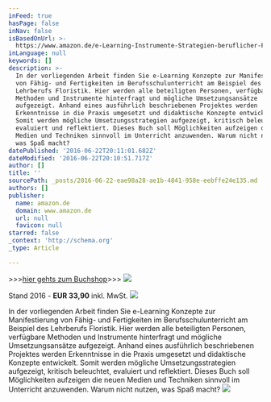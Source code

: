 ```yaml
---
inFeed: true
hasPage: false
inNav: false
isBasedOnUrl: >-
  https://www.amazon.de/e-Learning-Instrumente-Strategien-beruflicher-Fertigkeiten/dp/3639459423/ref=sr_1_1/280-8326652-2644961?s=books&ie=UTF8&qid=1466625323&sr=1-1
inLanguage: null
keywords: []
description: >-
  In der vorliegenden Arbeit finden Sie e-Learning Konzepte zur Manifestierung
  von Fähig- und Fertigkeiten im Berufsschulunterricht am Beispiel des
  Lehrberufs Floristik. Hier werden alle beteiligten Personen, verfügbare
  Methoden und Instrumente hinterfragt und mögliche Umsetzungsansätze
  aufgezeigt. Anhand eines ausführlich beschriebenen Projektes werden
  Erkenntnisse in die Praxis umgesetzt und didaktische Konzepte entwickelt.
  Somit werden mögliche Umsetzungsstrategien aufgezeigt, kritisch beleuchtet,
  evaluiert und reflektiert. Dieses Buch soll Möglichkeiten aufzeigen die neuen
  Medien und Techniken sinnvoll im Unterricht anzuwenden. Warum nicht nutzen,
  was Spaß macht?
datePublished: '2016-06-22T20:11:01.682Z'
dateModified: '2016-06-22T20:10:51.717Z'
author: []
title: ''
sourcePath: _posts/2016-06-22-eae98a28-ae1b-4841-958e-eebffe24e135.md
authors: []
publisher:
  name: amazon.de
  domain: www.amazon.de
  url: null
  favicon: null
starred: false
_context: 'http://schema.org'
_type: Article

---
```

\>\>\>[hier gehts zum Buchshop][0]\>\>\>
![](https://the-grid-user-content.s3-us-west-2.amazonaws.com/58946cd5-4bd4-4ada-b0ae-d0439d335313.png)

Stand 2016 - **EUR 33,90** inkl. MwSt.
![](https://images-na.ssl-images-amazon.com/images/I/41K-CBoiDjL._SX339_BO1,204,203,200_.jpg)

In der vorliegenden Arbeit finden Sie e-Learning Konzepte zur Manifestierung von Fähig- und Fertigkeiten im Berufsschulunterricht am Beispiel des Lehrberufs Floristik. Hier werden alle beteiligten Personen, verfügbare Methoden und Instrumente hinterfragt und mögliche Umsetzungsansätze aufgezeigt. Anhand eines ausführlich beschriebenen Projektes werden Erkenntnisse in die Praxis umgesetzt und didaktische Konzepte entwickelt. Somit werden mögliche Umsetzungsstrategien aufgezeigt, kritisch beleuchtet, evaluiert und reflektiert. Dieses Buch soll Möglichkeiten aufzeigen die neuen Medien und Techniken sinnvoll im Unterricht anzuwenden. Warum nicht nutzen, was Spaß macht?
![](https://the-grid-user-content.s3-us-west-2.amazonaws.com/418b7b25-9151-411d-821a-5a594754bcfa.jpg)

[0]: http://www.facultas.at/list/9783639459425